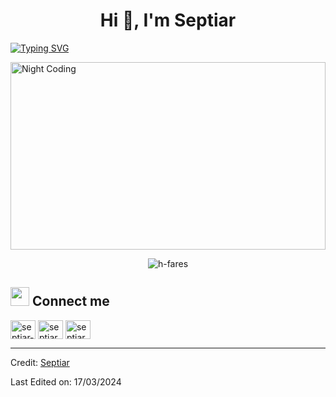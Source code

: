 <h1 align="center">Hi 👋, I'm Septiar</h1>

[![Typing SVG](https://readme-typing-svg.herokuapp.com?size=18&center=true&vCenter=true&width=420&lines=A+software+engineer+with+true+passion)](https://git.io/typing-svg)

<img alt="Night Coding" src="https://media.giphy.com/media/f3iwJFOVOwuy7K6FFw/giphy.gif" width=100% height="300px" align="center"/>

<p align="center"> <img src="https://komarev.com/ghpvc/?username=h-fares&label=Profile%20views&color=0e75b6&style=flat" alt="h-fares" /> </p>

## <img src="https://media.giphy.com/media/iY8CRBdQXODJSCERIr/giphy.gif" width="30px"> Connect me
<p align="left">
<a href="https://www.linkedin.com/in/septiar-mustafa-26a121176/" target="blank"><img align="center" src="https://raw.githubusercontent.com/rahuldkjain/github-profile-readme-generator/master/src/images/icons/Social/linked-in-alt.svg" alt="septiar-mustafa-26a121176/" height="30" width="40" /></a>
<a href="https://www.instagram.com/septiarmustafa/" target="blank"><img align="center" src="https://raw.githubusercontent.com/rahuldkjain/github-profile-readme-generator/master/src/images/icons/Social/instagram.svg" alt="septiarmustafa" height="30" width="40" /></a>
<a href="https://www.youtube.com/channel/UCJRBkQuN9qyx2quPkYFwL5w" target="blank"><img align="center" src="https://raw.githubusercontent.com/rahuldkjain/github-profile-readme-generator/master/src/images/icons/Social/youtube.svg" alt="septiar musthofa" height="30" width="40" /></a>
</p>

 ------
Credit: [Septiar](https://github.com/septiarmustafa)

Last Edited on: 17/03/2024
